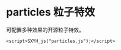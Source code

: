 # particles 粒子特效

可配置多种效果的开源粒子特效。

```
<script>SXYH_js("particles.js");</script>
```

<script>
SXYH_setwallpaper("", 0.3);
SXYH_js("particles.js");
</script>
